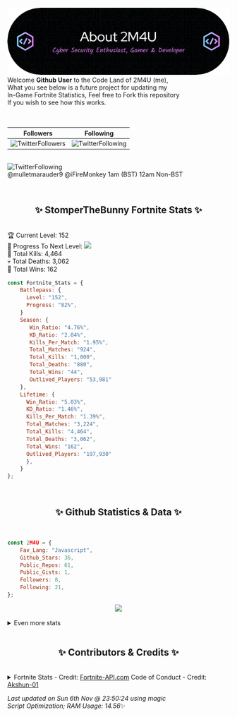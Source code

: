
  ![Header](./src/github-banner.png)
  <br>
  Welcome **Github User** to the Code Land of 2M4U (me),<br>
  What you see below is a future project for updating my<br>
  In-Game Fortnite Statistics, Feel free to Fork this repository<br>
  If you wish to see how this works.
  <br><br>
  <br>
  
  | Followers  | Following |
  | ---------- |:---------:|
  | ![TwitterFollowers](https://img.shields.io/badge/Twitter%20Followers-79-blue)  | ![TwitterFollowing](https://img.shields.io/badge/Twitter%20Following-233-blue)  |


  <br>![TwitterFollowing](https://img.shields.io/badge/Latest%20Tweet--blue)<br>
  @mulletmarauder9 @iFireMonkey 1am (BST) 12am Non-BST
   
  <br><h2 align="center"> ✨ StomperTheBunny Fortnite Stats ✨</h2><br>
  🏆 Current Level: 152<br>
  🎉 Progress To Next Level: ![](https://geps.dev/progress/82)<br>
  🎯 Total Kills: 4,464<br>
  💀 Total Deaths: 3,062<br>
  👑 Total Wins: 162<br>

```js
const Fortnite_Stats = {
    Battlepass: {
      Level: "152",
      Progress: "82%",    
    }
    Season: { 
       Win_Ratio: "4.76%",
       KD_Ratio: "2.04%",
       Kills_Per_Match: "1.95%",
       Total_Matches: "924",
       Total_Kills: "1,800",
       Total_Deaths: "880",
       Total_Wins: "44",
       Outlived_Players: "53,981"
    },
    Lifetime: {
      Win_Ratio: "5.03%",
      KD_Ratio: "1.46%",
      Kills_Per_Match: "1.39%",
      Total_Matches: "3,224",
      Total_Kills: "4,464",
      Total_Deaths: "3,062",
      Total_Wins: "162",
      Outlived_Players: "197,930"
      },
    }
}; 
```


<br><h2 align="center"> ✨ Github Statistics & Data ✨</h2><br>

```js
const 2M4U = {
    Fav_Lang: "Javascript",
    Github_Stars: 36,
    Public_Repos: 61,
    Public_Gists: 1,
    Followers: 8,
    Following: 21,
}; 
```

<p align="center">
<img src="https://github-readme-streak-stats.herokuapp.com/?user=2M4U&theme=tokyonight">
</p>
<details>
  <summary>
      Even more stats
  </summary>
  <p align="center">
    <img src="https://github-profile-trophy.vercel.app/?username=2M4U&theme=dracula">
    <img src="https://github-readme-stats.vercel.app/api?username=2M4U&theme=tokyonight&count_private=true&show_icons=true&include_all_commits=true">
  </p>
</details>
<br><h2 align="center"> ✨ Contributors & Credits ✨</h2><br>
<details>
  <summary>
      Fortnite Stats - Credit: <a href="https://fortnite-api.com/?utm_source=github.com/2M4U/2M4U">Fortnite-API.com</a>
      Code of Conduct - Credit: <a href="https://github.com/Akshun-01">Akshun-01</a>
  </summary>
</details>

<!-- Last updated on Sun Nov 06 2022 23:50:24 GMT+0000 (Coordinated Universal Time) ;-;-->
<i>Last updated on  Sun 6th Nov @ 23:50:24 using magic<br>
Script Optimization; RAM Usage: 14.56</i>✨